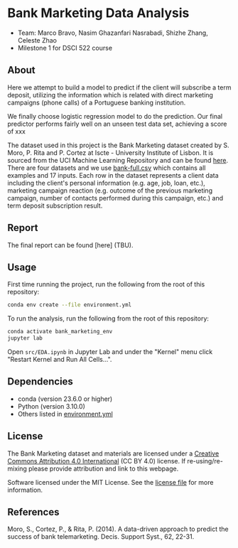 # Bank Marketing Data Analysis

- Team: Marco Bravo, Nasim Ghazanfari Nasrabadi, Shizhe Zhang, Celeste Zhao
- Milestone 1 for DSCI 522 course


## About

Here we attempt to build a model to predict if the client will subscribe a term deposit, utilizing the information which is related with direct marketing campaigns (phone calls) of a Portuguese banking institution. 

We finally choose logistic regression model to do the prediction. Our final predictor performs fairly well on an unseen test data set, achieving a score of xxx

The dataset used in this project is the Bank Marketing dataset created by S. Moro, P. Rita and P. Cortez at Iscte - University Institute of Lisbon. It is sourced from the UCI Machine Learning Repository and can be found [here](https://archive.ics.uci.edu/dataset/222/bank+marketing). There are four datasets and we use [bank-full.csv](https://archive.ics.uci.edu/static/public/222/data.csv) which contains all examples and 17 inputs. Each row in the dataset represents a client data including the client's personal information (e.g. age, job, loan, etc.), marketing campaign reaction (e.g. outcome of the previous marketing campaign, number of contacts performed during this campaign, etc.) and term deposit subscription result. 


## Report

The final report can be found [here] (TBU).


## Usage

First time running the project, run the following from the root of this repository:

``` bash
conda env create --file environment.yml
```

To run the analysis, run the following from the root of this repository:

``` bash
conda activate bank_marketing_env
jupyter lab 
```

Open `src/EDA.ipynb` in Jupyter Lab and under the "Kernel" menu click "Restart Kernel and Run All Cells...".


## Dependencies

- conda (version 23.6.0 or higher)
- Python (version 3.10.0)
- Others listed in [environment.yml](environment.yaml)


## License

The Bank Marketing dataset and materials are licensed under a [Creative Commons Attribution 4.0 International](https://creativecommons.org/licenses/by/4.0/legalcode) (CC BY 4.0) license. If re-using/re-mixing please provide attribution and link to this webpage.

Software licensed under the MIT License. See the [license file](LICENSE) for more information.


## References

Moro, S., Cortez, P., & Rita, P. (2014). A data-driven approach to predict the success of bank telemarketing. Decis. Support Syst., 62, 22-31.

